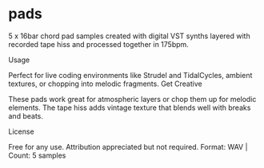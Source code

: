 # pads
5 x 16bar chord pad samples created with digital VST synths layered with recorded tape hiss and processed together in 175bpm.

Usage

Perfect for live coding environments like Strudel and TidalCycles, ambient textures, or chopping into melodic fragments.
Get Creative

These pads work great for atmospheric layers or chop them up for melodic elements. The tape hiss adds vintage texture that blends well with breaks and beats.

License

Free for any use. Attribution appreciated but not required.
Format: WAV | Count: 5 samples
